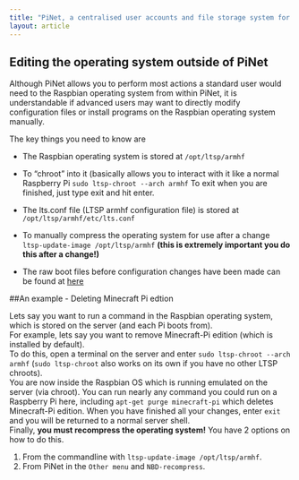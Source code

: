 ```yaml
---
title: "PiNet, a centralised user accounts and file storage system for a Raspberry Pi classroom."
layout: article
---
```


Editing the operating system outside of PiNet
--------------------------------------------------

Although PiNet allows you to perform most actions a standard user
would need to the Raspbian operating system from within PiNet, it
is understandable if advanced users may want to directly modify
configuration files or install programs on the Raspbian operating system
manually.

The key things you need to know are

- The Raspbian operating system is stored at ```/opt/ltsp/armhf```

- To “chroot” into it (basically allows you to interact with it like a normal Raspberry Pi ```sudo ltsp-chroot --arch armhf``` 
  To exit when you are finished, just type exit and hit enter.

- The lts.conf file (LTSP armhf configuration file) is stored at ```/opt/ltsp/armhf/etc/lts.conf```

- To manually compress the operating system for use after a change ```ltsp-update-image /opt/ltsp/armhf``` 
**(this is extremely important you do this after a change!)**

- The raw boot files before configuration changes have been made can be found at [here](https://github.com/gbaman/PiNet/tree/master/boot)

##An example - Deleting Minecraft Pi edtion

Lets say you want to run a command in the Raspbian operating system, which is stored on the server (and each Pi boots from).   
For example, lets say you want to remove Minecraft-Pi edition (which is installed by default).   
To do this, open a terminal on the server and enter ```sudo ltsp-chroot --arch armhf``` (```sudo ltsp-chroot``` also works on its own if you have no other LTSP chroots).   
You are now inside the Raspbian OS which is running emulated on the server (via chroot). You can run nearly any command you could run on a Raspberry Pi here, 
including ```apt-get purge minecraft-pi``` which deletes Minecraft-Pi edition. When you have finished all your changes, enter ```exit``` and you will be returned to a normal server shell.  
Finally, **you must recompress the operating system!** You have 2 options on how to do this.   
1. From the commandline with ```ltsp-update-image /opt/ltsp/armhf```.
2. From PiNet in the ```Other menu``` and ```NBD-recompress```.
